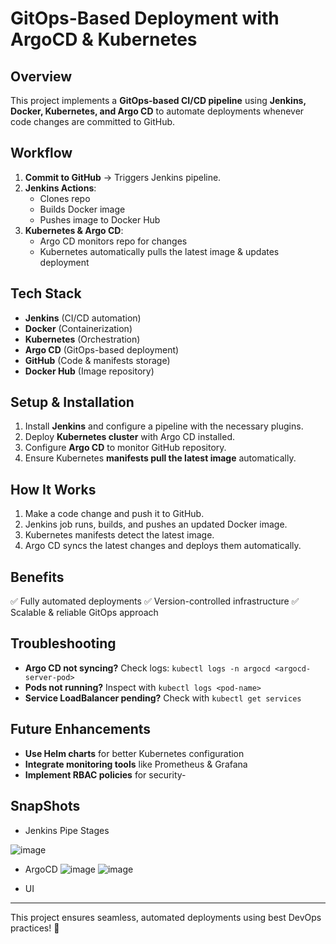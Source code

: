 # GitOps-Based Deployment with ArgoCD & Kubernetes

## Overview
This project implements a **GitOps-based CI/CD pipeline** using **Jenkins, Docker, Kubernetes, and Argo CD** to automate deployments whenever code changes are committed to GitHub.

## Workflow
1. **Commit to GitHub** → Triggers Jenkins pipeline.
2. **Jenkins Actions**:
   - Clones repo
   - Builds Docker image
   - Pushes image to Docker Hub
3. **Kubernetes & Argo CD**:
   - Argo CD monitors repo for changes
   - Kubernetes automatically pulls the latest image & updates deployment

## Tech Stack
- **Jenkins** (CI/CD automation)
- **Docker** (Containerization)
- **Kubernetes** (Orchestration)
- **Argo CD** (GitOps-based deployment)
- **GitHub** (Code & manifests storage)
- **Docker Hub** (Image repository)

## Setup & Installation
1. Install **Jenkins** and configure a pipeline with the necessary plugins.
2. Deploy **Kubernetes cluster** with Argo CD installed.
3. Configure **Argo CD** to monitor GitHub repository.
4. Ensure Kubernetes **manifests pull the latest image** automatically.

## How It Works
1. Make a code change and push it to GitHub.
2. Jenkins job runs, builds, and pushes an updated Docker image.
3. Kubernetes manifests detect the latest image.
4. Argo CD syncs the latest changes and deploys them automatically.

## Benefits
✅ Fully automated deployments
✅ Version-controlled infrastructure
✅ Scalable & reliable GitOps approach

## Troubleshooting
- **Argo CD not syncing?** Check logs: `kubectl logs -n argocd <argocd-server-pod>`
- **Pods not running?** Inspect with `kubectl logs <pod-name>`
- **Service LoadBalancer pending?** Check with `kubectl get services`

## Future Enhancements
- **Use Helm charts** for better Kubernetes configuration
- **Integrate monitoring tools** like Prometheus & Grafana
- **Implement RBAC policies** for security-

## SnapShots
- Jenkins Pipe Stages

![image](https://github.com/user-attachments/assets/c99e219c-3ee0-47cf-bbcf-3ec24bc6de57)

- ArgoCD
![image](https://github.com/user-attachments/assets/c0f84fa6-b071-40e1-942d-39932ddfa37c)
![image](https://github.com/user-attachments/assets/711b3edd-5304-4e3d-8ee9-909e2e04a2e7)

- UI


---
This project ensures seamless, automated deployments using best DevOps practices! 🚀
